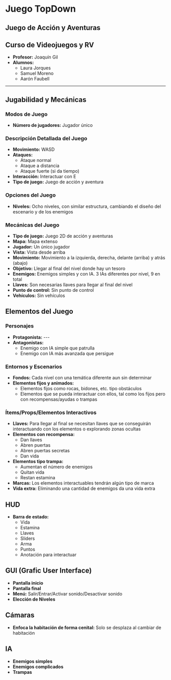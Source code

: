 **Juego TopDown**
================

**Juego de Acción y Aventuras**
-----------------------------

**Curso de Videojuegos y RV**
---------------------------

* **Profesor:** Joaquín Gil
* **Alumnos:**
	+ Laura Jorques
	+ Samuel Moreno
	+ Aarón Faubell

---------------------------------------

**Jugabilidad y Mecánicas**
---------------------------

### Modos de Juego

* **Número de jugadores:** Jugador único

### Descripción Detallada del Juego

* **Movimiento:** WASD
* **Ataques:**
	+ Ataque normal
	+ Ataque a distancia
	+ Ataque fuerte (si da tiempo)
* **Interacción:** Interactuar con E
* **Tipo de juego:** Juego de acción y aventura

### Opciones del Juego

* **Niveles:** Ocho niveles, con similar estructura, cambiando el diseño del escenario y de los enemigos

### Mecánicas del Juego

* **Tipo de juego:** Juego 2D de acción y aventuras
* **Mapa:** Mapa extenso
* **Jugador:** Un único jugador
* **Vista:** Vista desde arriba
* **Movimiento:** Movimiento a la izquierda, derecha, delante (arriba) y atrás (abajo)
* **Objetivo:** Llegar al final del nivel donde hay un tesoro
* **Enemigos:** Enemigos simples y con IA. 3 IAs diferentes por nivel, 9 en total
* **Llaves:** Son necesarias llaves para llegar al final del nivel
* **Punto de control:** Sin punto de control
* **Vehículos:** Sin vehículos

**Elementos del Juego**
----------------------

### Personajes

* **Protagonista:** ---
* **Antagonistas:**
	+ Enemigo con IA simple que patrulla
	+ Enemigo con IA más avanzada que persigue

### Entornos y Escenarios

* **Fondos:** Cada nivel con una temática diferente aun sin determinar
* **Elementos fijos y animados:**
	+ Elementos fijos como rocas, bidones, etc. tipo obstáculos
	+ Elementos que se pueda interactuar con ellos, tal como los fijos pero con recompensas/ayudas o trampas

### Ítems/Props/Elementos Interactivos

* **Llaves:** Para llegar al final se necesitan llaves que se conseguirán interactuando con los elementos o explorando zonas ocultas
* **Elementos con recompensa:**
	+ Dan llaves
	+ Abren puertas
	+ Abren puertas secretas
	+ Dan vida
* **Elementos tipo trampa:**
	+ Aumentan el número de enemigos
	+ Quitan vida
	+ Restan estamina
* **Marcas:** Los elementos interactuables tendrán algún tipo de marca
* **Vida extra:** Eliminando una cantidad de enemigos da una vida extra

**HUD**
------

* **Barra de estado:**
	+ Vida
	+ Estamina
	+ Llaves
	+ Sliders
	+ Arma
	+ Puntos
	+ Anotación para interactuar

**GUI (Grafic User Interface)**
-----------------------------

* **Pantalla inicio**
* **Pantalla final**
* **Menú:** Salir/Entrar/Activar sonido/Desactivar sonido
* **Elección de Niveles**

**Cámaras**
---------

* **Enfoca la habitación de forma cenital:** Solo se desplaza al cambiar de habitación

**IA**
------

* **Enemigos simples**
* **Enemigos complicados**
* **Trampas**

 
